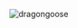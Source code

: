 ![dragongoose](https://github-readme-stats.vercel.app/api?username=dragongoose&count_private=true&theme=dark)
